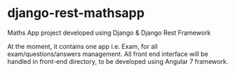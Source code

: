 # django-rest-mathsapp

Maths App project developed using Django & Django Rest Framework

At the moment, it contains one app i.e. Exam, for all exam/questions/answers management.
All front end interface will be handled in front-end directory, to be developed using Angular 7 framework.
